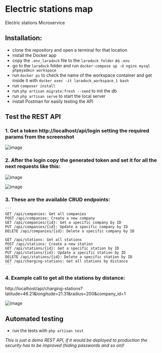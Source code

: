# Electric stations map
Electric stations Microservice

## Installation:
- clone the repository and open a terminal for that location
- install the Docker app
- copy the `.env_laradock` file to the `laradock folder` as `.env`
- go to the `laradock` folder and run `docker-compose up -d nginx mysql phpmyadmin workspace`
- run `docker ps` to check the name of the workspace container and get inside it with `docker exec -it laradock_workspace_1 bash`
- run `composer install`
- run `php artisan migrate:fresh --seed` to init the db
- run `php artisan serve` to start the local server
- install Postman for easily testing the API

## Test the REST API

### 1. Get a token http://localhost/api/login setting the required params from the screenshot

![image](https://github.com/spatariu/electricmap/assets/3978400/c9ebaa36-2768-4ddc-b2db-a64ee6b17c98)

### 2. After the login copy the generated token and set it for all the next requests like this:

![image](https://github.com/spatariu/electricmap/assets/3978400/c66b3b85-4d05-40cc-81db-da8705a7ae03)

![image](https://github.com/spatariu/electricmap/assets/3978400/7547e481-bd02-4e33-9071-c915971c049c)

### 3. These are the available CRUD endpoints:
    ```
    GET /api/companies: Get all companies
    POST /api/companies: Create a new company
    GET /api/companies/{id}: Get a specific company by ID
    PUT /api/companies/{id}: Update a specific company by ID
    DELETE /api/companies/{id}: Delete a specific company by ID

    GET /api/stations: Get all stations
    POST /api/stations: Create a new station
    GET /api/stations/{id}: Get a specific station by ID
    PUT /api/stations/{id}: Update a specific station by ID
    DELETE /api/stations/{id}: Delete a specific station by ID
    GET /api/charging-stations: Get all stations by distance
    ```
### 4. Example call to get all the stations by distance:

http://localhost/api/charging-stations?latitude=46.21&longitude=21.31&radius=200&company_id=1

![image](https://github.com/spatariu/electricmap/assets/3978400/c44c990e-eaf1-4e32-a9a0-d215fb948fa8)

## Automated testing

- run the tests with `php artisan test`


*This is just a demo REST API, if it would be deployed to production the security has to be improved (hiding passwords and so on)!*
